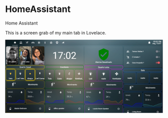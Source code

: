 # HomeAssistant
<html>

<head>
</head>

<body lang=PT-BR style='tab-interval:35.4pt'>

<div class=WordSection1>

<div>

<p>Home Assistant</p>

</div>

<p>This is a screen grab of my main tab in Lovelace.</p>

<div>
<p> <img src="https://github.com/LuizLobao/HomeAssistant/blob/master/images/ha_home.PNG"> </p>

</div>

</body>

</html>
